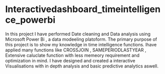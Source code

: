 # Interactivedashboard_timeintelligence_powerbi

In this project I have performed Date cleaning and Data analysis using Microsoft Power Bi , a data modeeling platoform. The primary purpose of this project is to show my knowledge in time intelligence functions. Ihave applied many functions like CROSSJOIN , SAMEPERIODLASTYEAR , Extensive caluclate function with less memeory requirement and optimization in mind. I have designed and created a interactive Visualisations with in depth analysis and basic predictive analytics aswell.
